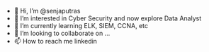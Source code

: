 - 👋 Hi, I’m @senjaputras
- 👀 I’m interested in Cyber Security and now explore Data Analyst
- 🌱 I’m currently learning ELK, SIEM, CCNA, etc
- 💞️ I’m looking to collaborate on ...
- 📫 How to reach me linkedin

<!---
senjaputras/senjaputras is a ✨ special ✨ repository because its `README.md` (this file) appears on your GitHub profile.
You can click the Preview link to take a look at your changes.
--->
